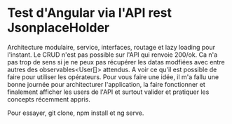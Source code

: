 # Test d'Angular via l'API rest JsonplaceHolder 
Architecture modulaire, service, interfaces, routage et lazy loading pour l'instant.
Le CRUD n'est pas possible sur l'API qui renvoie 200/ok. Ca n'a pas trop de sens si je ne peux pas récupérer les datas modfiées avec entre autres des observables<User[]> attendus.
A voir ce qu'il est possible de faire pour utiliser les opérateurs.
Pour vous faire une idée, il m'a fallu une bonne journée pour architecturer l'application, la faire fonctionner et finalement afficher les users de l'API et surtout valider et pratiquer les concepts récemment appris. 

Pour essayer, git clone, npm install et ng serve.
